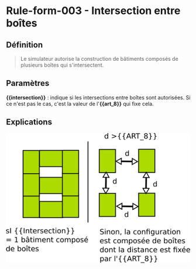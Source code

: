 # Rule-form-003 - Intersection entre boîtes

## Définition

>  Le simulateur autorise la construction de bâtiments composés de plusieurs boîtes qui s'intersectent.

## Paramètres

**{{intersection}}** :  indique si les intersections entre boîtes sont autorisées. Si ce n'est pas le cas, c'est la valeur de l'**{{art_8}}** qui fixe cela.

## Explications

![Image montrant l'influence du paramètre intersection](img/rule-form-003.png)
